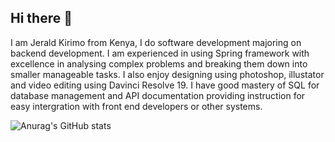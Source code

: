 ## Hi there 👋
I am Jerald Kirimo from Kenya, I do software development majoring on backend development. I am experienced in using Spring framework with excellence in analysing complex problems and breaking them down into smaller manageable tasks. I also enjoy designing using photoshop, illustator and video editing using Davinci Resolve 19. I have good mastery of SQL for database management and API documentation providing instruction for easy intergration with front end developers or other systems.

![Anurag's GitHub stats](https://github-readme-stats.vercel.app/api?username=JeraldKirimo2024&show_icons=true&theme=radical)
